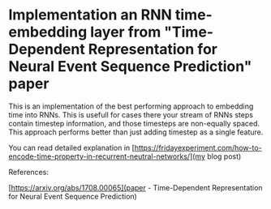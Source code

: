 # Implementation an RNN time-embedding layer from "Time-Dependent Representation for Neural Event Sequence Prediction" paper

This is an implementation of the best performing approach to embedding time into RNNs. This is usefull for cases there your stream of RNNs steps contain timestep information,
and those timesteps are non-equally spaced. This approach performs better than just adding timestep as a single feature.

You can read detailed explanation in [https://fridayexperiment.com/how-to-encode-time-property-in-recurrent-neutral-networks/](my blog post)

References:

[https://arxiv.org/abs/1708.00065](paper - Time-Dependent Representation for Neural Event Sequence Prediction)